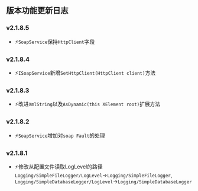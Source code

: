 ﻿## 版本功能更新日志

### v2.1.8.5
- ⚡️`SoapService`保持`HttpClient`字段

### v2.1.8.4
- ⚡️`ISoapService`新增`SetHttpClient(HttpClient client)`方法

### v2.1.8.3
- ⚡️改进`XmlString`以及`AsDynamic(this XElement root)`扩展方法

### v2.1.8.2
- ⚡️`SoapService`增加对`soap Fault`的处理

### v2.1.8.1
- ⚡️修改从配置文件读取LogLevel的路径 `Logging/SimpleFileLogger/LogLevel`->`Logging/SimpleFileLogger`, `Logging/SimpleDatabaseLogger/LogLevel`->`Logging/SimpleDatabaseLogger`